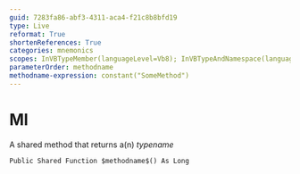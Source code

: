 ```yaml
---
guid: 7283fa86-abf3-4311-aca4-f21c8b8bfd19
type: Live
reformat: True
shortenReferences: True
categories: mnemonics
scopes: InVBTypeMember(languageLevel=Vb8); InVBTypeAndNamespace(languageLevel=Vb8)
parameterOrder: methodname
methodname-expression: constant("SomeMethod")
---
```


# Ml

A shared method that returns a(n) $typename$

```
Public Shared Function $methodname$() As Long
```

